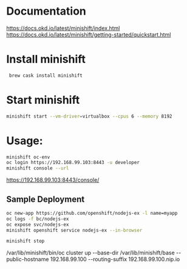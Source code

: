# Documentation

https://docs.okd.io/latest/minishift/index.html
https://docs.okd.io/latest/minishift/getting-started/quickstart.html

# Install minishift

```bash
 brew cask install minishift
```

# Start minishift

```bash
minishift start --vm-driver=virtualbox --cpus 6 --memory 8192
```

# Usage:

```bash
minishift oc-env
oc login https://192.168.99.103:8443 -u developer
minishift console --url
```

https://192.168.99.103:8443/console/

## Sample Deployment

```bash
oc new-app https://github.com/openshift/nodejs-ex -l name=myapp
oc logs -f bc/nodejs-ex
oc expose svc/nodejs-ex
minishift openshift service nodejs-ex --in-browser
```

```bash
minishift stop
```

/var/lib/minishift/bin/oc cluster up --base-dir /var/lib/minishift/base --public-hostname 192.168.99.100 --routing-suffix 192.168.99.100.nip.io
